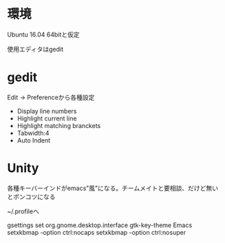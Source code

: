 # 環境

Ubuntu 16.04 64bitと仮定

使用エディタはgedit


# gedit

Edit -> Preferenceから各種設定
- Display line numbers
- Highlight current line
- Highlight matching branckets
- Tabwidth:4
- Auto Indent

# Unity

各種キーバーインドがemacs"風"になる。チームメイトと要相談、だけど無いとポンコツになる

~/.profileへ

gsettings set org.gnome.desktop.interface gtk-key-theme Emacs
setxkbmap -option ctrl:nocaps
setxkbmap -option ctrl:nosuper
